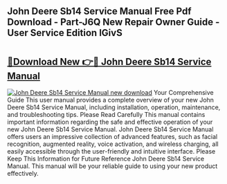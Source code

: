 ## John Deere Sb14 Service Manual Free Pdf Download - Part-J6Q New Repair Owner Guide - User Service Edition lGivS

# <h2><a href="http://bc90243.oget.top/?id=John+Deere+Sb14+Service+Manual">🔗Download New 👉🔴 John Deere Sb14 Service Manual</a></h2>

[![John Deere Sb14 Service Manual new download](https://i.imgur.com/5g1atiW.png)](http://bc90243.oget.top/?id=John+Deere+Sb14+Service+Manual)
Your Comprehensive Guide This user manual provides a complete overview of your new John Deere Sb14 Service Manual, including installation, operation, maintenance, and troubleshooting tips. Please Read Carefully This manual contains important information regarding the safe and effective operation of your new John Deere Sb14 Service Manual. John Deere Sb14 Service Manual offers users an impressive collection of advanced features, such as facial recognition, augmented reality, voice activation, and wireless charging, all easily accessible through the user-friendly and intuitive interface. Please Keep This Information for Future Reference John Deere Sb14 Service Manual. This manual will be your reliable guide to using your new product effectively.
